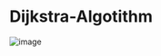 # Dijkstra-Algotithm

![image](https://user-images.githubusercontent.com/58944893/97178078-04b28c00-17bd-11eb-9711-fc878bd27aa5.png)
